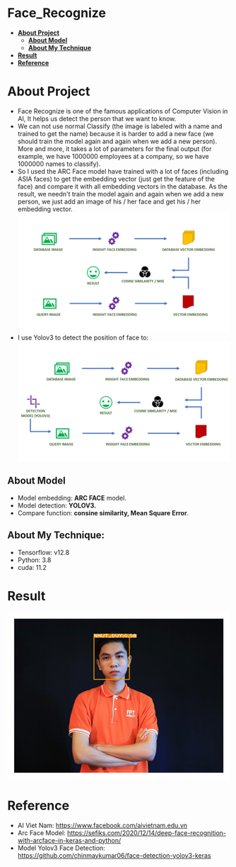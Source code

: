 # Face_Recognize
- [**About Project**](#about-project)
  - [**About Model**](#about-model)
  - [**About My Technique**](#about-my-technique)
- [**Result**](#result)
- [**Reference**](#reference)
# About Project
- Face Recognize is one of the famous applications of Computer Vision in AI, It helps us detect the person that we want to know.
- We can not use normal Classify (the image is labeled with a name and trained to get the name) because it is harder to add a new face (we should train the model again and again when we add a new person). More and more, it takes a lot of parameters for the final output (for example, we have 1000000 employees at a company, so we have 1000000 names to classify).
- So I used the ARC Face model have trained with a lot of faces (including ASIA faces) to get the embedding vector (just get the feature of the face) and compare it with all embedding vectors in the database. As the result, we needn't train the model again and again when we add a new person, we just add an image of his / her face and get his / her embedding vector.
![alt text](https://github.com/duytran1332002/Face_Recognize/blob/main/image1.PNG?raw=true)
- I use Yolov3 to detect the position of face to:
![alt text](https://github.com/duytran1332002/Face_Recognize/blob/main/image2.PNG?raw=true)
## About Model
- Model embedding: **ARC FACE** model.
- Model detection: **YOLOV3.**
- Compare function: **consine similarity, Mean Square Error**.
## About My Technique:
- Tensorflow: v12.8
- Python: 3.8
- cuda: 11.2
# Result
![alt text](https://github.com/duytran1332002/Face_Recognize/blob/main/result.png?raw=true)
# Reference
- AI Viet Nam: https://www.facebook.com/aivietnam.edu.vn
- Arc Face Model: https://sefiks.com/2020/12/14/deep-face-recognition-with-arcface-in-keras-and-python/
- Model Yolov3 Face Detection: https://github.com/chinmaykumar06/face-detection-yolov3-keras
